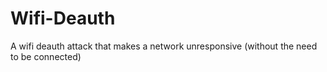 # Wifi-Deauth
A wifi deauth attack that makes a network unresponsive (without the need to be connected)
